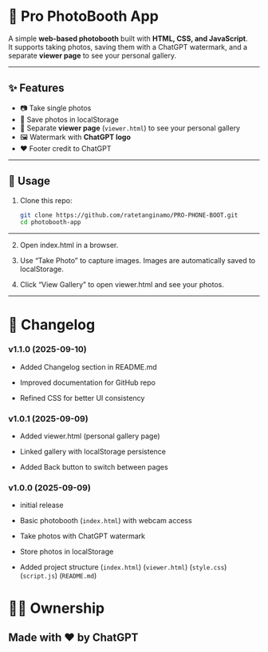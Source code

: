 # 📸 Pro PhotoBooth App

A simple **web-based photobooth** built with **HTML, CSS, and JavaScript**.  
It supports taking photos, saving them with a ChatGPT watermark, and a separate **viewer page** to see your personal gallery.

---

## ✨ Features
- 📷 Take single photos
- 💾 Save photos in localStorage
- 👀 Separate **viewer page** (`viewer.html`) to see your personal gallery
- 🖼 Watermark with **ChatGPT logo**
- ❤️ Footer credit to ChatGPT

---

## 🚀 Usage
1. Clone this repo:
   ```bash
   git clone https://github.com/ratetanginamo/PRO-PHONE-BOOT.git
   cd photobooth-app

   ```
---
2. Open index.html in a browser.

3. Use “Take Photo” to capture images.
Images are automatically saved to localStorage.

4. Click “View Gallery” to open viewer.html and see your photos.
---
# 📝 Changelog
### v1.1.0 (2025-09-10)

  - Added Changelog section in README.md

  - Improved documentation for GitHub repo

  - Refined CSS for better UI consistency

### v1.0.1 (2025-09-09)

  - Added viewer.html (personal gallery page)

  - Linked gallery with localStorage persistence

  - Added Back button to switch between pages

### v1.0.0 (2025-09-09)

  - initial release

  - Basic photobooth (`index.html`) with webcam access

  - Take photos with ChatGPT watermark

  - Store photos in localStorage

  - Added project structure (`index.html`) (`viewer.html`) (`style.css`) (`script.js`) (`README.md`)

# 🧑‍💻 Ownership

## Made with ❤️ by ******ChatGPT******
